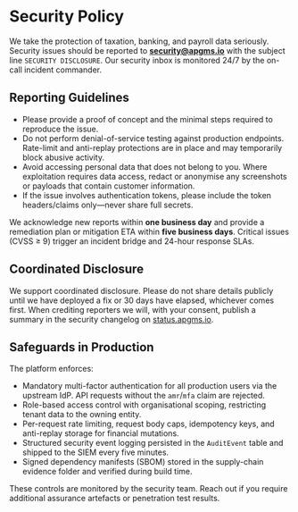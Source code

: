 # Security Policy

We take the protection of taxation, banking, and payroll data seriously. Security issues should be reported to **security@apgms.io** with the subject line `SECURITY DISCLOSURE`. Our security inbox is monitored 24/7 by the on-call incident commander.

## Reporting Guidelines

- Please provide a proof of concept and the minimal steps required to reproduce the issue.
- Do not perform denial-of-service testing against production endpoints. Rate-limit and anti-replay protections are in place and may temporarily block abusive activity.
- Avoid accessing personal data that does not belong to you. Where exploitation requires data access, redact or anonymise any screenshots or payloads that contain customer information.
- If the issue involves authentication tokens, please include the token headers/claims only—never share full secrets.

We acknowledge new reports within **one business day** and provide a remediation plan or mitigation ETA within **five business days**. Critical issues (CVSS ≥ 9) trigger an incident bridge and 24-hour response SLAs.

## Coordinated Disclosure

We support coordinated disclosure. Please do not share details publicly until we have deployed a fix or 30 days have elapsed, whichever comes first. When crediting reporters we will, with your consent, publish a summary in the security changelog on [status.apgms.io](https://status.apgms.io).

## Safeguards in Production

The platform enforces:

- Mandatory multi-factor authentication for all production users via the upstream IdP. API requests without the `amr`/`mfa` claim are rejected.
- Role-based access control with organisational scoping, restricting tenant data to the owning entity.
- Per-request rate limiting, request body caps, idempotency keys, and anti-replay storage for financial mutations.
- Structured security event logging persisted in the `AuditEvent` table and shipped to the SIEM every five minutes.
- Signed dependency manifests (SBOM) stored in the supply-chain evidence folder and verified during build time.

These controls are monitored by the security team. Reach out if you require additional assurance artefacts or penetration test results.
